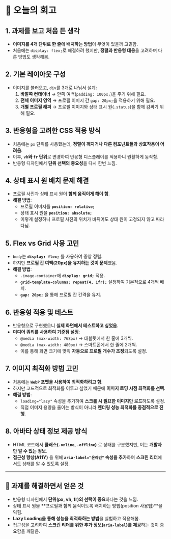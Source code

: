 <!-- 여기에 회고 내용을 작성해주세요 -->

# 📝 오늘의 회고

## 1. 과제를 보고 처음 든 생각

- **이미지를 4개 단위로 한 줄에 배치하는 방법**이 무엇이 있을까 고민함.
- 처음에는 `display: flex;`로 해결하려 했지만, **정렬과 반응형 대응**을 고려하며 다른 방법도 생각해봄.

## 2. 기본 레이아웃 구성

- 이미지를 불러오고, `div`를 3개로 나눠서 설계:
  1. **바깥쪽 컨테이너** → 안쪽 여백(`padding: 100px;`)을 주기 위해 필요.
  2. **전체 이미지 영역** → 프로필 이미지 간 `gap: 20px;`을 적용하기 위해 필요.
  3. **개별 프로필 래퍼** → 프로필 이미지와 상태 표시 원(`.status`)을 함께 감싸기 위해 필요.

## 3. 반응형을 고려한 CSS 적용 방식

- 처음에는 `px` 단위를 사용했는데, **정렬이 깨지거나 다른 컴포넌트들과 상호작용이 어려움**.
- 이후, **`vh`와 `fr` 단위**로 변경하여 반응형 디스플레이를 적용하니 원활하게 동작함.
- 반응형 디자인에서 **단위 선택의 중요성**을 다시 한번 느낌.

## 4. 상태 표시 원 배치 문제 해결

- 프로필 사진과 상태 표시 원이 **함께 움직이게 해야 함**.
- **해결 방법**:
  - 프로필 이미지를 **`position: relative;`**
  - 상태 표시 원을 **`position: absolute;`**
  - 이렇게 설정하니 프로필 사진의 위치가 바뀌어도 상태 원이 고정되지 않고 따라다님.

## 5. Flex vs Grid 사용 고민

- `body`는 **`display: flex;`** 를 사용하여 중앙 정렬.
- 하지만 **프로필 간 여백(20px)을 유지하는 것이 문제**였음.
- **해결 방법**:
  - `.image-container`에 **`display: grid;`** 적용.
  - **`grid-template-columns: repeat(4, 1fr);`** 설정하여 기본적으로 4개씩 배치.
  - **`gap: 20px;`** 을 통해 프로필 간 간격을 유지.

## 6. 반응형 적용 및 테스트

- 반응형으로 구현했으니 **실제 화면에서 테스트하고 싶었음**.
- **미디어 쿼리를 사용하여 기준점 설정**:
  - `@media (max-width: 768px)` → 태블릿에서 한 줄에 3개씩.
  - `@media (max-width: 480px)` → 스마트폰에서 한 줄에 2개씩.
  - 이를 통해 화면 크기에 맞춰 **자동으로 프로필 개수가 조정**되도록 설정.

## 7. 이미지 최적화 방법 고민

- 처음에는 **`WebP` 포맷을 사용하여 최적화하려고 함**.
- 하지만 코드적으로 최적화를 이루고 싶었기 때문에 **이미지 로딩 시점 최적화를 선택**.
- **해결 방법**:
  - `loading="lazy"` 속성을 추가하여 **스크롤 시 필요한 이미지만 로드**하도록 설정.
  - 직접 이미지 용량을 줄이는 방식이 아니라 **렌더링 성능 최적화를 중점적으로 진행**.

## 8. 아바타 상태 정보 제공 방식

- HTML 코드에서 **클래스(`.online`, `.offline`)** 로 상태를 구분했지만, 이는 **개발자만 알 수 있는 정보**.
- **접근성 향상(A11Y)** 을 위해 **`aria-label="온라인"` 속성을 추가**하여 **스크린 리더**에서도 상태를 알 수 있도록 설정.

---

## 🎯 과제를 해결하면서 얻은 것

- 반응형 디자인에서 **단위(px, vh, fr)의 선택이 중요**하다는 것을 느낌.
- 상태 표시 원을 **프로필과 함께 움직이도록 배치하는 방법(position 사용법)**을 익힘.
- **Lazy Loading을 통해 성능을 최적화하는 방법**을 실험하고 적용해봄.
- 접근성을 고려하여 **스크린 리더를 위한 추가 정보(`aria-label`)를 제공**하는 것이 중요함을 깨달음.
